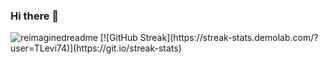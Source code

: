 ### Hi there 👋

<img src="https://myreadme.vercel.app/api/embed/TLevi74?panels=userstatistics,commitgraph" alt="reimaginedreadme" />
[![GitHub Streak](https://streak-stats.demolab.com/?user=TLevi74)](https://git.io/streak-stats)

